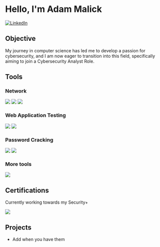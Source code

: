 # Hello, I'm Adam Malick
[![LinkedIn](https://img.shields.io/badge/-LinkedIn-0072b1?&style=for-the-badge&logo=linkedin&logoColor=white)](https://linkedin.com)

## Objective
My journey in computer science has led me to develop a passion for cybersecurity, and I am now eager to transition into this field, specifically aiming to join a Cybersecurity Analyst Role.

## Tools

### Network
<div>
    <img src="https://img.shields.io/badge/-Wireshark-1679A7?&style=for-the-badge&logo=Wireshark&logoColor=white" />
    <img src="https://img.shields.io/badge/-Nmap-000000?&style=for-the-badge&logo=nmap&logoColor=white" />
    <img src="https://img.shields.io/badge/-OWASP-000000?&style=for-the-badge&logo=owasp&logoColor=white" />
</div>

### Web Application Testing
<div>
    <img src="https://img.shields.io/badge/-Burp%20Suite-FF4500?&style=for-the-badge&logo=burpsuite&logoColor=white" />
    <img src="https://img.shields.io/badge/-ZAP-FF0000?&style=for-the-badge&logo=owasp&logoColor=white" />
</div>

### Password Cracking
<div>
    <img src="https://img.shields.io/badge/-John%20the%20Ripper-000000?&style=for-the-badge&logo=johntheripper&logoColor=white" />
    <img src="https://img.shields.io/badge/-Hydra-000000?&style=for-the-badge&logo=hydra&logoColor=white" />
</div>

### More tools
<div>
    <img src="https://img.shields.io/badge/-Kali%20Linux-557C94?style=for-the-badge&logo=kali-linux&logoColor=white" />

</div>
    


## Certifications
Currently working towards my Security+
<div>
    <img src="https://img.shields.io/badge/-Security%2B-FF0000?&style=for-the-badge&logo=CompTIA&logoColor=white" />
</div>

## Projects
- Add when you have them
